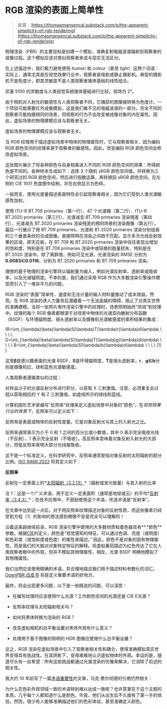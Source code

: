<!--yml

类别：未分类

日期：2024-05-27 15:24:29

-->

# RGB 渲染的表面上简单性

> 来源：[https://thomasmansencal.substack.com/p/the-apparent-simplicity-of-rgb-rendering](https://thomasmansencal.substack.com/p/the-apparent-simplicity-of-rgb-rendering)

物理渲染（PBR）的主要目标是创建一个模拟，准确复制电磁波谱辐射到观察者的成像过程。这个模拟应该对类似观察者来说与现实无法区分。

在上述描述中，我们极力避免使用 *human* 和 *colour*（甚至 *light*）这两个词语：实际上，通常尤其是在视觉效果行业中，观察者是电影或静止摄影机。典型的摄影机不是色度计，即其灵敏度不是人类观察者锥体基础的线性组合。

尼康 5100 的灵敏度与人类视觉系统锥体基础进行比较，视场为 2°。

由于相机对入射光的敏感性与人类观察者不同，它捕获的图像被转换为色度计。一个项目可能需要红外成像模拟，这是我们看不见的电磁波谱的一部分。完全不同的观察者可能拍摄相同的场景，但观察的行为不会改变被成像对象的内在属性。因此，虚拟场景的物理建模应该与观察者无关。

虚拟场景的物理建模应该与观察者无关。

当 RGB 纹理用于描述虚拟场景中物体的物理属性时，它与观察者相关，因为编码 RGB 颜色空间的纹理来源于观察者的敏感性。因此，改变编码 RGB 颜色空间会修改虚拟场景。

这张图片展示了将各种颜色与自身相乘进入不同的 RGB 颜色空间的效果：所得颜色是不同的。各种样本生成如下：选择 3 个随机 sRGB 颜色空间值，并转换为三个研究过的 RGB 颜色空间，然后进行指数运算，再转换回 sRGB 颜色空间，在左侧的 CIE 1931 色度图中绘制，并在右侧显示为色样。

一般而言，使用光度量描述表面特性会引起观察者相关，因为它们受到人类光谱敏感性加权。

使用 ITU-R BT.709 primaries（第一行）、47 个光谱箱（第二行）、ITU-R BT.2020 primaries（第三行）、光谱减去 BT.709 primaries 渲染残差（第四行）、光谱减去 BT.2020 primaries 渲染残差的相同场景的渲染图像（第五行）。最后一行展示了用 BT.709 primaries、光谱和 BT.2020 primaries 渲染分别组装的三个垂直条纹的合成图像。直接照明在渲染之间趋于匹配。显示多次光线反射效果的区域，即天花板，在 BT.709 和 BT.2020 primaries 渲染中往往表现出增加的饱和度，特别是在 BT.709 primaries 渲染中或轻微的能量损失，特别是在 BT.2020 渲染中。除了离群值，例如可见光源，光谱渲染的 RMSE 分别为**0.0083**和**0.0116**，分别为 BT.2020 primaries 和 BT.709 primaries 渲染。

理想的基于物理的渲染引擎将以辐射量为输入，例如光谱反射率、透射率或吸收率，以及光谱辐照度。不幸的是，我们通过采用 RGB 作为大多数渲染引擎操作模型而引入了一堆非平凡的问题。

RGB 渲染的“表面”简单性、速度和无法计量的输入材料量推动了成本效益。然而，在 RGB 渲染的诱人力量背后潜藏着一个无法逾越的障碍，阻止了对真实世界的准确建模。当将一张照片用作渲染引擎中的纹理时，场景照明始终“烘焙”到纹理中。纹理的每个 RGB 像素都根源于对场景中物体的光谱双向散射分布函数（BSDF）与环境辐照度、镜头透射率以及摄像机光谱敏感度的乘积结果的集成：

\(R=\int_{\lambda}\beta(\lambda)S(\lambda)T(\lambda)r(\lambda)d\lambda\ \ \ \ \ G=\int_{\lambda}\beta(\lambda)S(\lambda)T(\lambda)g(\lambda)d\lambda\ \ \ \ \ B=\int_{\lambda}\beta(\lambda)S(\lambda)b(\lambda)d\lambda\ \ \ \ \ (1) \)

这里**β**是感兴趣表面的光谱 BSDF，**S**是环境辐照度，**T**是镜头透射率，**r**、**g**和**b**分别是摄像机红、绿和蓝色光谱敏感度。

人类观察者遵循类似的过程：

对样品沙子的光谱反射分布进行积分，以获取 X 三刺激值。注意，必须重复此过程以获取相应的 Y 和 Z 三刺激值，如虚线所示的绿线和蓝线。

计算机图形艺术家编写“反照率”纹理来定义虚拟场景中对象的“颜色”。在*视觉效果行业的背景下*，反照率可以定义如下：

反照率是表面或物体的反射性度量。它是对象反射光与其上的入射光之比。

反照率通常表示为介于 0 和 1 之间的百分比或小数值，其中 0 表示完全吸收光线（不反射），1 表示完全反射（不吸收）。高反照率意味着对象反射入射光的大部分，而低反照率表明大部分光线被吸收。

这不是一个标准定义，在科学研究中，反照率通常是指对象反射的太阳辐射的部分比例。[ISO 9488:2022](https://www.iso.org/obp/ui/#iso:std:iso:9488:ed-2:v1:en) 将其定义如下：

**反照率**

反射在一定表面上的*[太阳辐射（3.2.13）](https://www.iso.org/obp/ui/#iso:std:iso:9488:ed-2:v1:en:term:3.2.13)*（辐射或发光能量）与其入射的比率

注 1：这是一个广义术语，用于定义一定表面积（通常是地球或云）的平均*[反射率（3.4.3）](https://www.iso.org/obp/ui/#iso:std:iso:9488:ed-2:v1:en:term:3.4.3)*；在技术应用中，不鼓励使用这个术语，优选术语是“反射率”。

在文章中达到这一点后，对于用反照率纹理描述对象的反射性质，而这些像素已经受到方程（1）的影响的想法感到微微不安是完全可以理解的！

沿着这条路继续前进，RGB 渲染引擎中使用的大多数材质和着色器具有**.*颜色**参数。根据[CIE](https://cie.co.at/eilvterm/17-22-040)的定义，颜色是“视觉感知的特征，可以通过色调、亮度（或明度）和色彩度（或饱和度或色度）的属性来描述。” 因此，颜色不是对象的固有物理属性，而是我们的大脑对对象特定特征的解释。将虚拟番茄描述为红色传达了它在人类观察者眼中的外观，但并不模拟其物理属性，相反，光谱 BSDF 明确地模拟了其物理属性。

我们当然应该使用精确的术语，并合理地描述我们用于描述材料参数化的词汇。[OpenPBR 白皮书](https://academysoftwarefoundation.github.io/OpenPBR/) 将是定义重要术语的好地方。

最终，将会出现更多问题，以下是一些精选的问题，可以深思：

+   在编写纹理时应该使用什么光源？工作颜色空间的光源还是 CIE E光源？

+   反照率纹理与太阳辐射相关吗？

+   如何将黑体转换为渲染的 RGB？

+   改变虚拟相机的白平衡设置对黑体外观有什么意义？

+   处理用于基于图像的照明的 HDR 图像应使用什么白平衡设置？

总之，RGB 渲染在虚拟场景中引入了观察者相关性和耦合，使得准确模拟真实世界变得具有挑战性。在其阴影下，变得艰难地认识虚拟物体的外观。幸运的是，隧道尽头有一丝希望：所有这些挑战都通过光谱渲染的优雅来解决，它消除了前述的相关性。

我大约 10 年前写了一篇[术语重要性](https://www.colour-science.org/posts/the-importance-of-terminology-and-srgb-uncertainty/)的文章，马克·费尔彻德的引用仍然相关：

为什么在色彩外观领域一致的术语特别难以达成一致呢？也许答案在于这个主题的本质。几乎每个人都知道什么是颜色。毕竟，他们从出生后不久就有了第一手的体验。然而，很少有人能够准确描述他们的色彩体验，甚至准确定义颜色。
